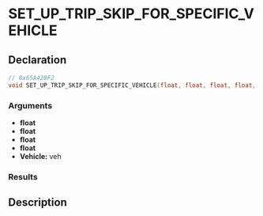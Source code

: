 # SET_UP_TRIP_SKIP_FOR_SPECIFIC_VEHICLE

## Declaration
```cpp
// 0x65A428F2
void SET_UP_TRIP_SKIP_FOR_SPECIFIC_VEHICLE(float, float, float, float, Vehicle veh);
```

### Arguments
- **float**
- **float**
- **float**
- **float**
- **Vehicle:** veh

### Results

## Description
